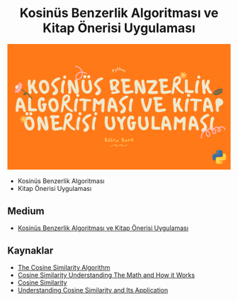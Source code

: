 <h1 align="center"> Kosinüs Benzerlik Algoritması ve Kitap Önerisi Uygulaması </h1>

<p align="left"> <img src="https://github.com/kubrakurt/cosine_similarity/blob/main/cosine_similarity_.png" /></p>

* Kosinüs Benzerlik Algoritması
* Kitap Önerisi Uygulaması

## Medium

* [Kosinüs Benzerlik Algoritması ve Kitap Önerisi Uygulaması]()

## Kaynaklar

* [The Cosine Similarity Algorithm](https://neo4j.com/docs/graph-algorithms/current/labs-algorithms/cosine/#:~:text=Cosine%20similarity%20is%20the%20cosine,%27%20lengths%20(or%20magnitudes).)
* [Cosine Similarity Understanding The Math and How it Works](https://www.machinelearningplus.com/nlp/cosine-similarity/)
* [Cosine Similarity](https://www.sciencedirect.com/topics/computer-science/cosine-similarity)
* [Understanding Cosine Similarity and Its Application](https://towardsdatascience.com/understanding-cosine-similarity-and-its-application-fd42f585296a)
